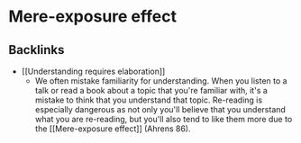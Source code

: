 # Mere-exposure effect
## Backlinks
* [[Understanding requires elaboration]]
	* We often mistake familiarity for understanding. When you listen to a talk or read a book about a topic that you're familiar with, it's a mistake to think that you understand that topic. Re-reading is especially dangerous as not only you'll believe that you understand what you are re-reading, but you'll also tend to like them more due to the [[Mere-exposure effect]] (Ahrens 86).

<!-- #evergreen #cognitive -->

<!-- {BearID:AF7952A8-FE7B-4006-A4A3-D27ADED94861-2746-0000023DAE7CF56A} -->

